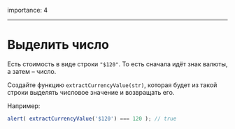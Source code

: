 importance: 4

---

# Выделить число

Есть стоимость в виде строки `"$120"`. То есть сначала идёт знак валюты, а затем – число.

Создайте функцию `extractCurrencyValue(str)`, которая будет из такой строки выделять числовое значение и возвращать его.

Например:

```js
alert( extractCurrencyValue('$120') === 120 ); // true
```
